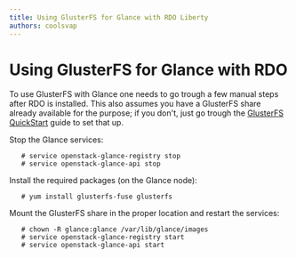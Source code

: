 ```yaml
---
title: Using GlusterFS for Glance with RDO Liberty
authors: coolsvap
---
```


# Using GlusterFS for Glance with RDO

To use GlusterFS with Glance one needs to go trough a few manual steps after RDO is installed. This also assumes you have a GlusterFS share already available for the purpose; if you don't, just go trough the [GlusterFS QuickStart](http://www.gluster.org/community/documentation/index.php/QuickStart) guide to set that up.

Stop the Glance services:

       # service openstack-glance-registry stop
       # service openstack-glance-api stop

Install the required packages (on the Glance node):

       # yum install glusterfs-fuse glusterfs 

Mount the GlusterFS share in the proper location and restart the services:

       # chown -R glance:glance /var/lib/glance/images
       # service openstack-glance-registry start
       # service openstack-glance-api start
